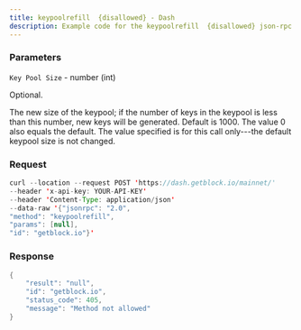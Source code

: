 ```yaml
---
title: keypoolrefill  {disallowed} - Dash
description: Example code for the keypoolrefill  {disallowed} json-rpc method. Сomplete guide on how to use keypoolrefill  {disallowed} json-rpc in GetBlock.io Web3 documentation.
---
```


### Parameters


`Key Pool Size` - number (int)

Optional.

The new size of the keypool; if the number of keys in the keypool is
less than this number, new keys will be generated. Default is 1000. The
value 0 also equals the default. The value specified is for this call
only---the default keypool size is not changed.

### Request

``` java
curl --location --request POST 'https://dash.getblock.io/mainnet/' 
--header 'x-api-key: YOUR-API-KEY' 
--header 'Content-Type: application/json' 
--data-raw '{"jsonrpc": "2.0",
"method": "keypoolrefill",
"params": [null],
"id": "getblock.io"}'
```

###  Response

``` java
{
    "result": "null",
    "id": "getblock.io",
    "status_code": 405,
    "message": "Method not allowed"
}
```

